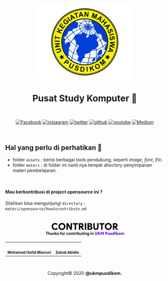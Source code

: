 <div align="center">
<p>
  <a href="https://github.com/UKM-PUSDIKOM">
    <img src="/assets/image/pendukung/logo-pusdikom.png" alt="Pusdikom" width="300"/>
  </a>
</p>

<h1>Pusat Study Komputer 🥇</h1>
<br>

<p align="center">
  <a href="https://www.facebook.com/PUSDIKOM-212101002263078" target="_blank"><img alt="Facebook" src="https://img.shields.io/badge/facebook-%231877F2.svg?&style=for-the-badge&logo=facebook&logoColor=white"/></a>
  <a href="https://www.instagram.com/ukmpusdikom" target="_blank"><img alt="instagram" src="https://img.shields.io/badge/instagram-%23E4405F.svg?&style=for-the-badge&logo=instagram&logoColor=white"/></a>
  <a href="https://twitter.com/ukmpusdikom" target="_blank"><img alt="twitter" src="https://img.shields.io/badge/twitter-%231DA1F2.svg?&style=for-the-badge&logo=twitter&logoColor=white"/></a>
  <a href="https://github.com/ukmpusdikom" target="_blank"><img alt="github" src="https://img.shields.io/badge/github-%23100000.svg?&style=for-the-badge&logo=github&logoColor=white"/></a>
  <a href="https://www.youtube.com/channel/UC1iLIqpAmymPUKlyERIlpMg" target="_blank"><img alt="youtube" src="https://img.shields.io/badge/youtube-%23FF0000.svg?&style=for-the-badge&logo=youtube&logoColor=white" /></a>
  <a href="https://medium.com/@ukmpusdikom" target="_blank"><img alt="Medium" src="https://img.shields.io/badge/medium-%2312100E.svg?&style=for-the-badge&logo=medium&logoColor=white"/></a>
</p>
<br />
</div>

## Hal yang perlu di perhatikan 🚀

- folder `assets` : berisi berbagai tools pendukung, seperti _image_, _font_, _Etc._
- folder `materi` : di folder ini nanti nya tempat _directory_ penyimpanan materi pembelajaran.

<br>

#### Mau berkontribusi di project opensource ini ?

Silahkan bisa mengunjungi `directory` : `materi/opensource/howtocontribute.md`

<br>

<div align="center">
    <img src="/assets/image/pendukung/contribute.png" alt="UKM Pusdikom"/>
</div>
<table>
<tr>
<td align="center"><a href="https://github.com/ackerman17"><img src="https://avatars2.githubusercontent.com/u/36196578?s=460&u=e02743c59ba068085f6e46496c069bc15caadfe7&v=4" width="100px;" alt=""/><br /><sub><b>Mohamad Hafid Masruri</b></sub></a></td>
<td align="center"><a href="https://github.com/zaiinhs"><img src="https://avatars0.githubusercontent.com/u/53314006?s=460&u=1484a2919a8d932f22047be1db3999c373406430&v=4" width="100px;" alt=""/><br /><sub><b>Zainal Abidin</b></sub></a></td>
</tr>
</table>

<br>
<p align="center">Copyright© 2020 <b>@ukmpusdikom.</b></p>
